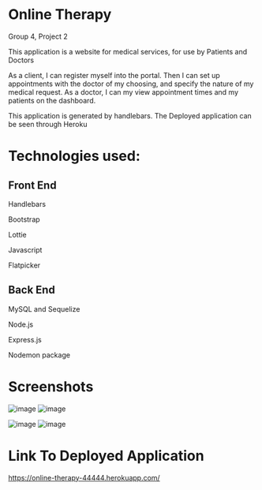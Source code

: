 # Online Therapy

Group 4, Project 2

This application is a website for medical services, for use by Patients and Doctors

As a client, I can register myself into the portal. Then I can set up appointments with the doctor of my choosing, and specify the nature of my medical request.
As a doctor, I can my view appointment times and my patients on the dashboard.

This application is generated by handlebars. The Deployed application can be seen through Heroku

# Technologies used:

## Front End ##

Handlebars

Bootstrap

Lottie

Javascript

Flatpicker

## Back End ##

MySQL and Sequelize

Node.js

Express.js

Nodemon package







# Screenshots

![image](https://user-images.githubusercontent.com/85651950/135750711-ed94b59c-a9fd-41db-9c66-9f88bfaa8178.png)
![image](https://user-images.githubusercontent.com/85651950/135750728-d8e5616e-5fd6-4fcb-a6bc-4ee775b13471.png)

![image](https://user-images.githubusercontent.com/85651950/135750684-f328beb4-f91f-4b5d-af9e-085b9c5c411f.png)
![image](https://user-images.githubusercontent.com/85651950/135750689-bba1878b-8821-438a-818d-64dcb55e14bf.png)

# Link To Deployed Application

https://online-therapy-44444.herokuapp.com/

